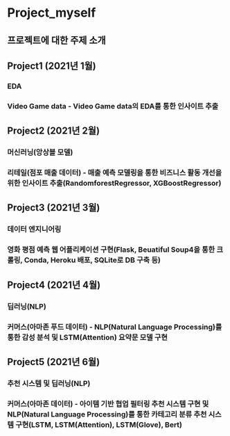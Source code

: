 # Project_myself

## 프로젝트에 대한 주제 소개

## Project1 (2021년 1월)
### EDA
### Video Game data - Video Game data의 EDA를 통한 인사이트 추출
## Project2 (2021년 2월)
### 머신러닝(앙상블 모델)
### 리테일(점포 매출 데이터) - 매출 예측 모델링을 통한 비즈니스 활동 개선을 위한 인사이트 추출(RandomforestRegressor, XGBoostRegressor)
## Project3 (2021년 3월)
### 데이터 엔지니어링
### 영화 평점 예측 웹 어플리케이션 구현(Flask, Beuatiful Soup4을 통한 크롤링, Conda, Heroku 배포, SQLite로 DB 구축 등)
## Project4 (2021년 4월)
### 딥러닝(NLP)
### 커머스(아마존 푸드 데이터) - NLP(Natural Language Processing)를 통한 감성 분석 및 LSTM(Attention) 요약문 모델 구현
## Project5 (2021년 6월)
### 추천 시스템 및 딥러닝(NLP)
### 커머스(아마존 데이터) - 아이템 기반 협업 필터링 추천 시스템 구현 및 NLP(Natural Language Processing)를 통한 카테고리 분류 추천 시스템 구현(LSTM, LSTM(Attention), LSTM(Glove), Bert)
